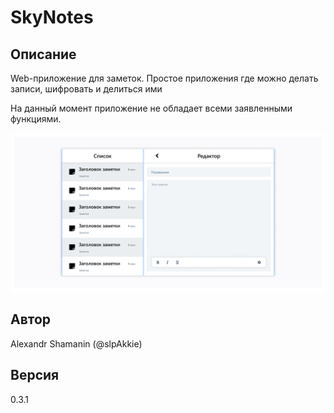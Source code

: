# SkyNotes

## Описание

Web-приложение для заметок.
Простое приложения где можно делать записи, шифровать и делиться ими

На данный момент приложение не обладает всеми заявленными функциями.

![Demo image](/figma-layout/notes-with-editor.png?raw=true)

## Автор

Alexandr Shamanin (@slpAkkie)

## Версия

0.3.1
